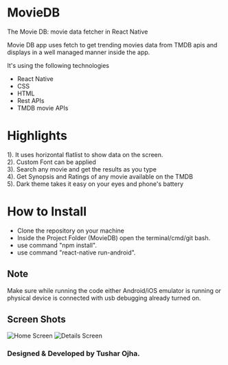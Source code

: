 # MovieDB
The Movie DB: movie data fetcher in React Native

Movie DB app uses fetch to get trending movies data from TMDB apis and displays in a well managed manner inside the app.

It's using the following technologies

- React Native
- CSS
- HTML
- Rest APIs
- TMDB movie APIs

# Highlights 
1). It uses horizontal flatlist to show data on the screen.<br />
2). Custom Font can be applied<br />
3). Search any movie and get the results as you type<br />
4). Get Synopsis and Ratings of any movie available on the TMDB<br />
5). Dark theme takes it easy on your eyes and phone's battery<br />

# How to Install
- Clone the repository on your machine<br />
- Inside the Project Folder (MovieDB) open the terminal/cmd/git bash.<br />
- use command "npm install".<br />
- use command "react-native run-android".<br />

## Note
Make sure while running the code either Android/iOS emulator is running or physical device is connected with usb debugging already turned on.

## Screen Shots

![Home Screen](https://github.com/tusharojha/MovieDB/blob/master/screenshots/1.PNG)
![Details Screen](https://github.com/tusharojha/MovieDB/blob/master/screenshots/2.PNG)

### Designed & Developed by Tushar Ojha.
